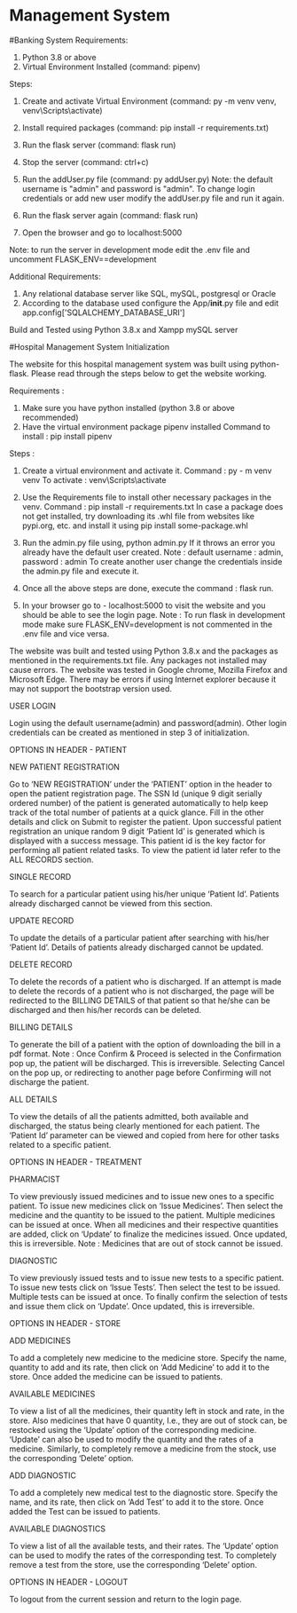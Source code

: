 # Management System

#Banking System
Requirements:
1. Python 3.8 or above
2. Virtual Environment Installed (command: pipenv)

Steps:
1. Create and activate Virtual Environment (command: py -m venv venv, venv\Scripts\activate)
2. Install required packages (command: pip install -r requirements.txt)
3. Run the flask server (command: flask run)
4. Stop the server (command: ctrl+c)
5. Run the addUser.py file (command: py addUser.py)
Note: the default username is "admin" and password is "admin".
To change login credentials or add new user modify the addUser.py file and run it again.

5. Run the flask server again (command: flask run)
6. Open the browser and go to localhost:5000

Note: to run the server in development mode edit the .env file and uncomment FLASK_ENV==development

Additional Requirements:
1. Any relational database server like SQL, mySQL, postgresql or Oracle
2. According to the database used configure the App/__init__.py file and edit app.config['SQLALCHEMY_DATABASE_URI']

Build and Tested using Python 3.8.x and Xampp mySQL server


#Hospital Management System
Initialization

The website for this hospital management system was built using python-flask. Please read through the steps below to get the website working.

Requirements : 
1) Make sure you have python installed (python 3.8 or above recommended)
2) Have the virtual environment package pipenv installed
Command to install : pip install pipenv

Steps :
1) Create a virtual environment and activate it.
Command : py - m venv venv
To activate : venv\Scripts\activate

2) Use the Requirements file to install other necessary packages in the venv.
Command : pip install -r requirements.txt
In case a package does not get installed, try downloading its .whl file from 	websites like pypi.org, etc. and install it using pip install some-package.whl

3) Run the admin.py file using, python admin.py 
   If it throws an error you already have the default user created. 
Note : default username : admin,  password : admin
To create another user change the credentials inside the admin.py file and execute it.

4) Once all the above steps are done, execute the command : flask run.
5) In your browser go to - localhost:5000 to visit the website and you should be able to see the login page.
Note : To run flask in development mode make sure FLASK_ENV=development is not commented in the .env file and vice versa.

The website was built and tested using Python 3.8.x and the packages as mentioned in the requirements.txt file. Any packages not installed may cause errors. The website was tested in Google chrome, Mozilla Firefox and Microsoft Edge. There may be errors if using Internet explorer because it may not support the bootstrap version used.



USER LOGIN

Login using the default username(admin) and password(admin). Other login credentials can be created as mentioned in step 3 of initialization.


OPTIONS IN HEADER - PATIENT 

NEW PATIENT REGISTRATION

Go to ‘NEW REGISTRATION’ under the ‘PATIENT’ option in the header to open the patient registration page. The SSN Id (unique 9 digit serially ordered number) of the patient is generated automatically to help keep track of the total number of patients at a quick glance. Fill in the other details and click on Submit to register the patient.
Upon successful patient registration an unique random 9 digit ‘Patient Id’ is generated which is displayed with a success message. This patient id is the key factor for performing all patient related tasks. To view the patient id later refer to the ALL RECORDS section.

SINGLE RECORD

To search for a particular patient using his/her unique ‘Patient Id’. Patients already discharged cannot be viewed from this section.

UPDATE RECORD

To update the details of a particular patient after searching with his/her ‘Patient Id’. Details of patients already discharged cannot be updated.

DELETE RECORD

To delete the records of a patient who is discharged. If an attempt is made to delete the records of a patient who is not discharged, the page will be redirected to the BILLING DETAILS of that patient so that he/she can be discharged and then his/her records can be deleted.



BILLING DETAILS

To generate the bill of a patient with the option of downloading the bill in a pdf format. 
Note : Once Confirm & Proceed is selected in the Confirmation pop up, the patient will be discharged. This is irreversible. Selecting Cancel on the pop up, or redirecting to another page before Confirming will not discharge the patient.

ALL DETAILS

To view the details of all the patients admitted, both available and discharged, the status being clearly mentioned for each patient. The ‘Patient Id’ parameter can be viewed and copied from here for other tasks related to a specific patient.


OPTIONS IN HEADER - TREATMENT

PHARMACIST

To view previously issued medicines and to issue new ones to a specific patient. To issue new medicines click on ‘Issue Medicines’. Then select the medicine and the quantity to be issued to the patient. Multiple medicines can be issued at once. When all medicines and their respective quantities are added, click on ‘Update’ to finalize the medicines issued. Once updated, this is irreversible.
Note : Medicines that are out of stock cannot be issued.

DIAGNOSTIC

To view previously issued tests and to issue new tests to a specific patient. To issue new tests click on ‘Issue Tests’. Then select the test to be issued. Multiple tests can be issued at once. To finally confirm the selection of tests and issue them click on ‘Update’. Once updated, this is irreversible.



OPTIONS IN HEADER - STORE

ADD MEDICINES

To add a completely new medicine to the medicine store. Specify the name, quantity to add and its rate, then click on ‘Add Medicine’ to add it to the store. Once added the medicine can be issued to patients.

AVAILABLE MEDICINES

To view a list of all the medicines, their quantity left in stock and rate, in the store. Also medicines that have 0 quantity, I.e., they are out of stock can, be restocked using the ‘Update’ option of the corresponding medicine. ‘Update’ can also be used to modify the quantity and the rates of a medicine. Similarly, to completely remove a medicine from the stock, use the corresponding ‘Delete’ option.

ADD DIAGNOSTIC

To add a completely new medical test to the diagnostic store. Specify the name, and its rate, then click on ‘Add Test’ to add it to the store. Once added the Test can be issued to patients.

AVAILABLE DIAGNOSTICS

To view a list of all the available tests, and their rates. The ‘Update’ option can be used to modify the rates of the corresponding test. To completely remove a test from the store, use the corresponding ‘Delete’ option.


OPTIONS IN HEADER - LOGOUT

To logout from the current session and return to the login page.

